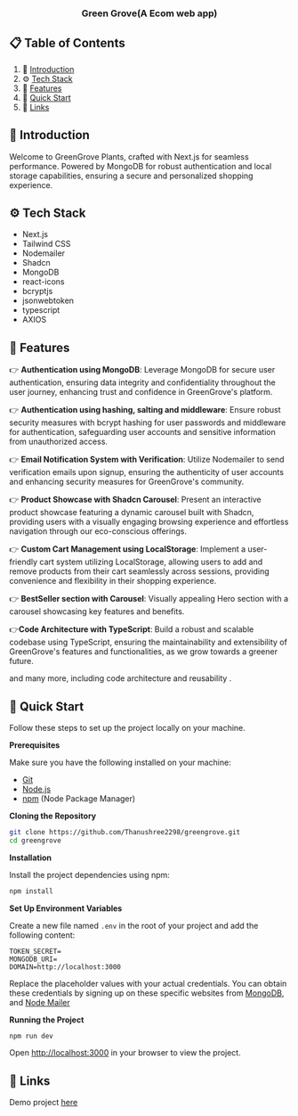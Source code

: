 
  <h3 align="center">Green Grove(A Ecom web app)</h3>

</div>

## 📋 <a name="table">Table of Contents</a>

1. 🤖 [Introduction](#introduction)
2. ⚙️ [Tech Stack](#tech-stack)
3. 🔋 [Features](#features)
4. 🤸 [Quick Start](#quick-start)
6. 🔗 [Links](#links)


## <a name="introduction">🤖 Introduction</a>

Welcome to GreenGrove Plants, crafted with Next.js for seamless performance. Powered by MongoDB for robust authentication and local storage capabilities, ensuring a secure and personalized shopping experience.


## <a name="tech-stack">⚙️ Tech Stack</a>

- Next.js
- Tailwind CSS
- Nodemailer
- Shadcn
- MongoDB
- react-icons
- bcryptjs
- jsonwebtoken
- typescript
- AXIOS

## <a name="features">🔋 Features</a>


👉 **Authentication using MongoDB**: Leverage MongoDB for secure user authentication, ensuring data integrity and confidentiality throughout the user journey, enhancing trust and confidence in GreenGrove's platform.

👉 **Authentication using hashing, salting and middleware**: Ensure robust security measures with bcrypt hashing for user passwords and middleware for authentication, safeguarding user accounts and sensitive information from unauthorized access.

👉 **Email Notification System with Verification**: Utilize Nodemailer to send verification emails upon signup, ensuring the authenticity of user accounts and enhancing security measures for GreenGrove's community.

👉 **Product Showcase with Shadcn Carousel**: Present an interactive product showcase featuring a dynamic carousel built with Shadcn, providing users with a visually engaging browsing experience and effortless navigation through our eco-conscious offerings.

👉 **Custom Cart Management using LocalStorage**: Implement a user-friendly cart system utilizing LocalStorage, allowing users to add and remove products from their cart seamlessly across sessions, providing convenience and flexibility in their shopping experience.

👉 **BestSeller section with Carousel**: Visually appealing Hero section with a carousel showcasing key features and benefits.

👉**Code Architecture with TypeScript**: Build a robust and scalable codebase using TypeScript, ensuring the maintainability and extensibility of GreenGrove's features and functionalities, as we grow towards a greener future.

and many more, including code architecture and reusability .

## <a name="quick-start">🤸 Quick Start</a>

Follow these steps to set up the project locally on your machine.

**Prerequisites**

Make sure you have the following installed on your machine:

- [Git](https://git-scm.com/)
- [Node.js](https://nodejs.org/en)
- [npm](https://www.npmjs.com/) (Node Package Manager)

**Cloning the Repository**

```bash
git clone https://github.com/Thanushree2298/greengrove.git
cd greengrove
```

**Installation**

Install the project dependencies using npm:

```bash
npm install
```

**Set Up Environment Variables**

Create a new file named `.env` in the root of your project and add the following content:

```env
TOKEN_SECRET=
MONGODB_URI=
DOMAIN=http://localhost:3000
```

Replace the placeholder values with your actual credentials. You can obtain these credentials by signing up on these specific websites from [MongoDB](https://www.mongodb.com/), and [Node Mailer](https://nodemailer.com/)

**Running the Project**

```bash
npm run dev
```

Open [http://localhost:3000](http://localhost:3000) in your browser to view the project.



## <a name="links">🔗 Links</a>

Demo project [here](https://greengrove-an05u6kjm-thanushree2298s-projects.vercel.app/)

